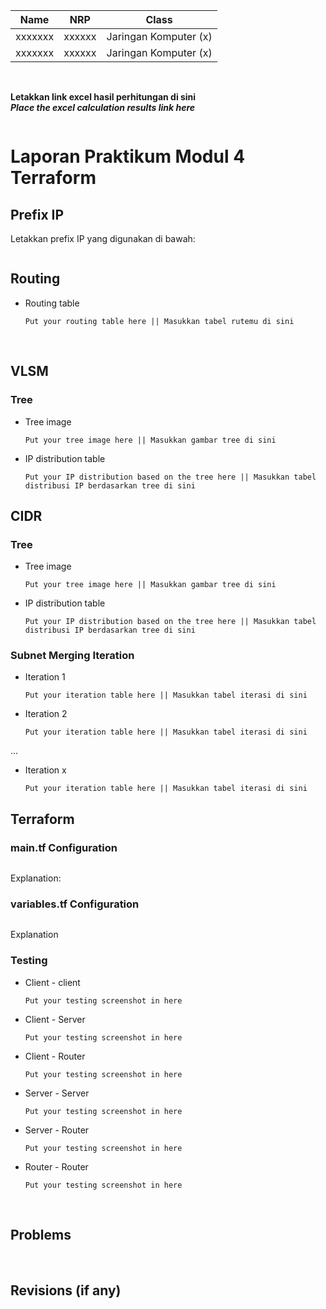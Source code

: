 | Name           | NRP        | Class     |
| ---            | ---        | ----------|
| xxxxxxx | xxxxxx | Jaringan Komputer (x) |
| xxxxxxx | xxxxxx | Jaringan Komputer (x) |

<br>

<b> Letakkan link excel hasil perhitungan di sini </b>
<br>
<b> _Place the excel calculation results link here_ </b>
```
```

# Laporan Praktikum Modul 4 Terraform

## Prefix IP
Letakkan prefix IP yang digunakan di bawah:
```
```

## Routing

- Routing table

  `Put your routing table here || Masukkan tabel rutemu di sini`


<br>

## VLSM

### Tree

- Tree image

  `Put your tree image here || Masukkan gambar tree di sini`

- IP distribution table

  `Put your IP distribution based on the tree here || Masukkan tabel distribusi IP berdasarkan tree di sini`


## CIDR

### Tree

- Tree image

  `Put your tree image here || Masukkan gambar tree di sini`

- IP distribution table

  `Put your IP distribution based on the tree here || Masukkan tabel distribusi IP berdasarkan tree di sini`

### Subnet Merging Iteration

- Iteration 1

  `Put your iteration table here || Masukkan tabel iterasi di sini`

- Iteration 2

  `Put your iteration table here || Masukkan tabel iterasi di sini`

...

- Iteration x

  `Put your iteration table here || Masukkan tabel iterasi di sini`


## Terraform

### main.tf Configuration
```
```
Explanation:


### variables.tf Configuration
```
```
Explanation

### Testing

- Client - client

  `Put your testing screenshot in here`

- Client - Server

  `Put your testing screenshot in here`

- Client - Router

  `Put your testing screenshot in here`

- Server - Server

  `Put your testing screenshot in here`

- Server - Router

  `Put your testing screenshot in here`

- Router - Router

  `Put your testing screenshot in here`

<br>
  
## Problems

<br>

## Revisions (if any)